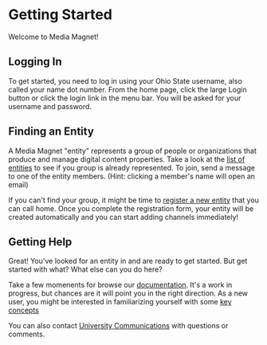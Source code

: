 Getting Started
===============

Welcome to Media Magnet!

Logging In
----------

To get started, you need to log in using your Ohio State username, also
called your name dot number. From the home page, click the large Login button or
click the login link in the menu bar. You will be asked for your username and
password.

Finding an Entity
-----------------

A Media Magnet "entity" represents a group of people or organizations that
produce and manage digital content properties. Take a look at the
[list of entities](/entities) to see if you group is already represented. To
join, send a message to one of the entity members. (Hint: clicking a member's
name will open an email)

If you can't find your group, it might be time to [register a new entity](/entities/new)
that you can call home. Once you complete the registration form, your entity
will be created automatically and you can start adding channels immediately!

Getting Help
------------

Great! You've looked for an entity in and are ready to get started. But get
started with what? What else can you do here?

Take a few momenents for browse our [documentation](../README.md). It's a
work in progress, but chances are it will point you in the right direction. As a
new user, you might be interested in familiarizing yourself with some
[key concepts](../key_concepts/README.md)

You can also contact [University Communications](http://ucom.osu.edu) with
questions or comments.
